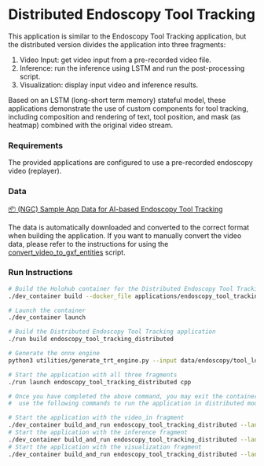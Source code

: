 # Distributed Endoscopy Tool Tracking

This application is similar to the Endoscopy Tool Tracking application, but the distributed version divides the application into three fragments:

1. Video Input: get video input from a pre-recorded video file.
2. Inference: run the inference using LSTM and run the post-processing script.
3. Visualization: display input video and inference results.

Based on an LSTM (long-short term memory) stateful model, these applications demonstrate the use of custom components for tool tracking, including composition and rendering of text, tool position, and mask (as heatmap) combined with the original video stream.

### Requirements

The provided applications are configured to use a pre-recorded endoscopy video (replayer).

### Data

[📦️ (NGC) Sample App Data for AI-based Endoscopy Tool Tracking](https://catalog.ngc.nvidia.com/orgs/nvidia/teams/clara-holoscan/resources/holoscan_endoscopy_sample_data)

The data is automatically downloaded and converted to the correct format when building the application.
If you want to manually convert the video data, please refer to the instructions for using the [convert_video_to_gxf_entities](https://github.com/nvidia-holoscan/holoscan-sdk/tree/main/scripts#convert_video_to_gxf_entitiespy) script.

### Run Instructions


```sh
# Build the Holohub container for the Distributed Endoscopy Tool Tracking application
./dev_container build --docker_file applications/endoscopy_tool_tracking_distributed/Dockerfile

# Launch the container
./dev_container launch

# Build the Distributed Endoscopy Tool Tracking application
./run build endoscopy_tool_tracking_distributed

# Generate the onnx engine
python3 utilities/generate_trt_engine.py --input data/endoscopy/tool_loc_convlstm.onnx --output data/endoscopy/engines/ --fp16

# Start the application with all three fragments
./run launch endoscopy_tool_tracking_distributed cpp

# Once you have completed the above command, you may exit the container and
#  use the following commands to run the application in distributed mode:

# Start the application with the video_in fragment
./dev_container build_and_run endoscopy_tool_tracking_distributed --language cpp --run_args "--driver --worker --fragments video_in --address :10000"
# Start the application with the inference fragment
./dev_container build_and_run endoscopy_tool_tracking_distributed --language cpp --run_args "--worker --fragments inference --address :10000"
# Start the application with the visualization fragment
./dev_container build_and_run endoscopy_tool_tracking_distributed --language cpp --run_args "--worker --fragments viz --address :10000"
```
